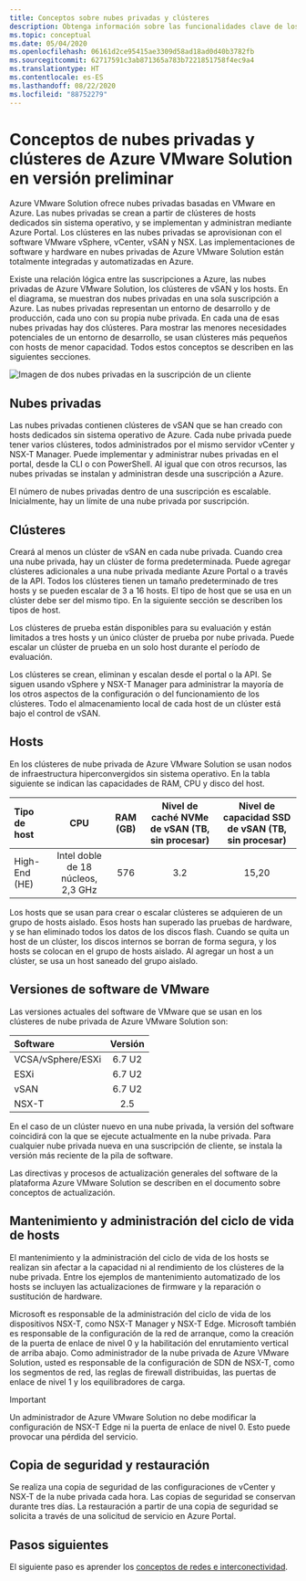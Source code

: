 ```yaml
---
title: Conceptos sobre nubes privadas y clústeres
description: Obtenga información sobre las funcionalidades clave de los centros de datos definidos por software de VMware en Azure y los clústeres de vSphere en la solución de VMware en Azure.
ms.topic: conceptual
ms.date: 05/04/2020
ms.openlocfilehash: 06161d2ce95415ae3309d58ad18ad0d40b3782fb
ms.sourcegitcommit: 62717591c3ab871365a783b7221851758f4ec9a4
ms.translationtype: HT
ms.contentlocale: es-ES
ms.lasthandoff: 08/22/2020
ms.locfileid: "88752279"
---
```

# <a name="azure-vmware-solution-preview-private-cloud-and-cluster-concepts"></a>Conceptos de nubes privadas y clústeres de Azure VMware Solution en versión preliminar

Azure VMware Solution ofrece nubes privadas basadas en VMware en Azure. Las nubes privadas se crean a partir de clústeres de hosts dedicados sin sistema operativo, y se implementan y administran mediante Azure Portal. Los clústeres en las nubes privadas se aprovisionan con el software VMware vSphere, vCenter, vSAN y NSX. Las implementaciones de software y hardware en nubes privadas de Azure VMware Solution están totalmente integradas y automatizadas en Azure.

Existe una relación lógica entre las suscripciones a Azure, las nubes privadas de Azure VMware Solution, los clústeres de vSAN y los hosts. En el diagrama, se muestran dos nubes privadas en una sola suscripción a Azure. Las nubes privadas representan un entorno de desarrollo y de producción, cada uno con su propia nube privada. En cada una de esas nubes privadas hay dos clústeres. Para mostrar las menores necesidades potenciales de un entorno de desarrollo, se usan clústeres más pequeños con hosts de menor capacidad. Todos estos conceptos se describen en las siguientes secciones.

![Imagen de dos nubes privadas en la suscripción de un cliente](./media/hosts-clusters-private-clouds-final.png)

## <a name="private-clouds"></a>Nubes privadas

Las nubes privadas contienen clústeres de vSAN que se han creado con hosts dedicados sin sistema operativo de Azure. Cada nube privada puede tener varios clústeres, todos administrados por el mismo servidor vCenter y NSX-T Manager. Puede implementar y administrar nubes privadas en el portal, desde la CLI o con PowerShell. Al igual que con otros recursos, las nubes privadas se instalan y administran desde una suscripción a Azure.

El número de nubes privadas dentro de una suscripción es escalable. Inicialmente, hay un límite de una nube privada por suscripción.

## <a name="clusters"></a>Clústeres

Creará al menos un clúster de vSAN en cada nube privada. Cuando crea una nube privada, hay un clúster de forma predeterminada. Puede agregar clústeres adicionales a una nube privada mediante Azure Portal o a través de la API. Todos los clústeres tienen un tamaño predeterminado de tres hosts y se pueden escalar de 3 a 16 hosts. El tipo de host que se usa en un clúster debe ser del mismo tipo. En la siguiente sección se describen los tipos de host.

Los clústeres de prueba están disponibles para su evaluación y están limitados a tres hosts y un único clúster de prueba por nube privada. Puede escalar un clúster de prueba en un solo host durante el período de evaluación.

Los clústeres se crean, eliminan y escalan desde el portal o la API. Se siguen usando vSphere y NSX-T Manager para administrar la mayoría de los otros aspectos de la configuración o del funcionamiento de los clústeres. Todo el almacenamiento local de cada host de un clúster está bajo el control de vSAN.

## <a name="hosts"></a>Hosts

En los clústeres de nube privada de Azure VMware Solution se usan nodos de infraestructura hiperconvergidos sin sistema operativo. En la tabla siguiente se indican las capacidades de RAM, CPU y disco del host. 

| Tipo de host              |             CPU             |   RAM (GB)   |  Nivel de caché NVMe de vSAN (TB, sin procesar)  |  Nivel de capacidad SSD de vSAN (TB, sin procesar)  |
| :---                   |            :---:            |    :---:     |               :---:              |                :---:               |
| High-End (HE)          |  Intel doble de 18 núcleos, 2,3 GHz  |     576      |                3.2               |                15,20               |

Los hosts que se usan para crear o escalar clústeres se adquieren de un grupo de hosts aislado. Esos hosts han superado las pruebas de hardware, y se han eliminado todos los datos de los discos flash. Cuando se quita un host de un clúster, los discos internos se borran de forma segura, y los hosts se colocan en el grupo de hosts aislado. Al agregar un host a un clúster, se usa un host saneado del grupo aislado.

## <a name="vmware-software-versions"></a>Versiones de software de VMware

Las versiones actuales del software de VMware que se usan en los clústeres de nube privada de Azure VMware Solution son:

| Software              |    Versión   |
| :---                  |     :---:    |
| VCSA/vSphere/ESXi |    6.7 U2    | 
| ESXi                  |    6.7 U2    | 
| vSAN                  |    6.7 U2    |
| NSX-T                 |      2.5     |

En el caso de un clúster nuevo en una nube privada, la versión del software coincidirá con la que se ejecute actualmente en la nube privada. Para cualquier nube privada nueva en una suscripción de cliente, se instala la versión más reciente de la pila de software.

Las directivas y procesos de actualización generales del software de la plataforma Azure VMware Solution se describen en el documento sobre conceptos de actualización.

## <a name="host-maintenance-and-lifecycle-management"></a>Mantenimiento y administración del ciclo de vida de hosts

El mantenimiento y la administración del ciclo de vida de los hosts se realizan sin afectar a la capacidad ni al rendimiento de los clústeres de la nube privada. Entre los ejemplos de mantenimiento automatizado de los hosts se incluyen las actualizaciones de firmware y la reparación o sustitución de hardware.

Microsoft es responsable de la administración del ciclo de vida de los dispositivos NSX-T, como NSX-T Manager y NSX-T Edge. Microsoft también es responsable de la configuración de la red de arranque, como la creación de la puerta de enlace de nivel 0 y la habilitación del enrutamiento vertical de arriba abajo. Como administrador de la nube privada de Azure VMware Solution, usted es responsable de la configuración de SDN de NSX-T, como los segmentos de red, las reglas de firewall distribuidas, las puertas de enlace de nivel 1 y los equilibradores de carga.

> [!IMPORTANT]
> Un administrador de Azure VMware Solution no debe modificar la configuración de NSX-T Edge ni la puerta de enlace de nivel 0. Esto puede provocar una pérdida del servicio.

## <a name="backup-and-restoration"></a>Copia de seguridad y restauración

Se realiza una copia de seguridad de las configuraciones de vCenter y NSX-T de la nube privada cada hora. Las copias de seguridad se conservan durante tres días. La restauración a partir de una copia de seguridad se solicita a través de una solicitud de servicio en Azure Portal.

## <a name="next-steps"></a>Pasos siguientes

El siguiente paso es aprender los [conceptos de redes e interconectividad](concepts-networking.md).

<!-- LINKS - internal -->

<!-- LINKS - external-->
[VCSA versions]: https://kb.vmware.com/s/article/2143838
[ESXi versions]: https://kb.vmware.com/s/article/2143832
[vSAN versions]: https://kb.vmware.com/s/article/2150753

